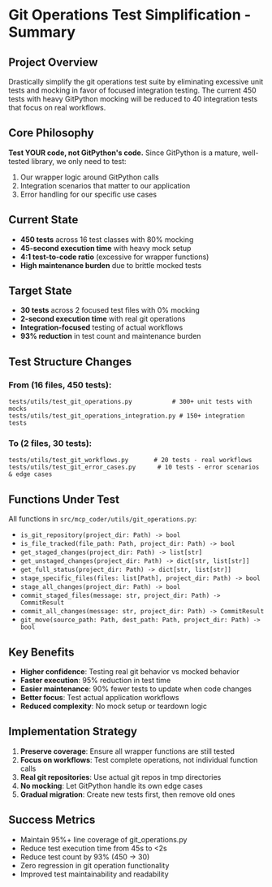 # Git Operations Test Simplification - Summary

## Project Overview
Drastically simplify the git operations test suite by eliminating excessive unit tests and mocking in favor of focused integration testing. The current 450 tests with heavy GitPython mocking will be reduced to 40 integration tests that focus on real workflows.

## Core Philosophy
**Test YOUR code, not GitPython's code.** Since GitPython is a mature, well-tested library, we only need to test:
1. Our wrapper logic around GitPython calls
2. Integration scenarios that matter to our application  
3. Error handling for our specific use cases

## Current State
- **450 tests** across 16 test classes with 80% mocking
- **45-second execution time** with heavy mock setup
- **4:1 test-to-code ratio** (excessive for wrapper functions)
- **High maintenance burden** due to brittle mocked tests

## Target State
- **30 tests** across 2 focused test files with 0% mocking
- **2-second execution time** with real git operations
- **Integration-focused** testing of actual workflows
- **93% reduction** in test count and maintenance burden

## Test Structure Changes

### From (16 files, 450 tests):
```
tests/utils/test_git_operations.py           # 300+ unit tests with mocks
tests/utils/test_git_operations_integration.py # 150+ integration tests
```

### To (2 files, 30 tests):
```
tests/utils/test_git_workflows.py       # 20 tests - real workflows
tests/utils/test_git_error_cases.py      # 10 tests - error scenarios & edge cases
```

## Functions Under Test
All functions in `src/mcp_coder/utils/git_operations.py`:
- `is_git_repository(project_dir: Path) -> bool`
- `is_file_tracked(file_path: Path, project_dir: Path) -> bool`
- `get_staged_changes(project_dir: Path) -> list[str]`
- `get_unstaged_changes(project_dir: Path) -> dict[str, list[str]]`
- `get_full_status(project_dir: Path) -> dict[str, list[str]]`
- `stage_specific_files(files: list[Path], project_dir: Path) -> bool`
- `stage_all_changes(project_dir: Path) -> bool`
- `commit_staged_files(message: str, project_dir: Path) -> CommitResult`
- `commit_all_changes(message: str, project_dir: Path) -> CommitResult`
- `git_move(source_path: Path, dest_path: Path, project_dir: Path) -> bool`

## Key Benefits
- **Higher confidence**: Testing real git behavior vs mocked behavior
- **Faster execution**: 95% reduction in test time
- **Easier maintenance**: 90% fewer tests to update when code changes
- **Better focus**: Test actual application workflows
- **Reduced complexity**: No mock setup or teardown logic

## Implementation Strategy
1. **Preserve coverage**: Ensure all wrapper functions are still tested
2. **Focus on workflows**: Test complete operations, not individual function calls
3. **Real git repositories**: Use actual git repos in tmp directories
4. **No mocking**: Let GitPython handle its own edge cases
5. **Gradual migration**: Create new tests first, then remove old ones

## Success Metrics
- Maintain 95%+ line coverage of git_operations.py
- Reduce test execution time from 45s to <2s
- Reduce test count by 93% (450 → 30)
- Zero regression in git operation functionality
- Improved test maintainability and readability
